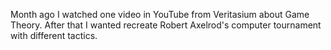 Month ago I watched one video in YouTube from Veritasium about Game Theory. After that I wanted recreate Robert Axelrod's computer tournament with different tactics.
